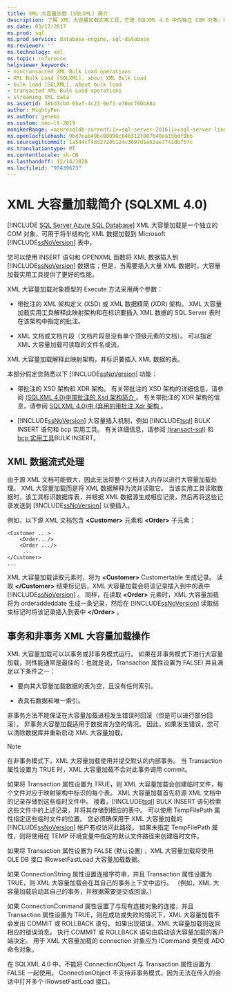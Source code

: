 ```yaml
---
title: XML 大容量加载 (SQLXML) 简介
description: 了解 XML 大容量加载实用工具，它是 SQLXML 4.0 中的独立 COM 对象，可用于将半结构化 XML 数据加载到 Microsoft SQL Server 表中。
ms.date: 03/17/2017
ms.prod: sql
ms.prod_service: database-engine, sql-database
ms.reviewer: ''
ms.technology: xml
ms.topic: reference
helpviewer_keywords:
- nontransacted XML Bulk Load operations
- XML Bulk Load [SQLXML], about XML Bulk Load
- bulk load [SQLXML], about bulk load
- transacted XML Bulk Load operations
- streaming XML data
ms.assetid: 38bd3cbd-65ef-4c23-9ef3-e70ecf6bb88a
author: MightyPen
ms.author: genemi
ms.custom: seo-lt-2019
monikerRange: =azuresqldb-current||>=sql-server-2016||>=sql-server-linux-2017||=azuresqldb-mi-current
ms.openlocfilehash: 9bd7ea649bc00090c64b312f007b40ea15bdf9bb
ms.sourcegitcommit: 1a544cf4dd2720b124c3697d1e62ae7741db757c
ms.translationtype: MT
ms.contentlocale: zh-CN
ms.lasthandoff: 12/14/2020
ms.locfileid: "97439673"
---
```

# <a name="introduction-to-xml-bulk-load-sqlxml-40"></a>XML 大容量加载简介 (SQLXML 4.0)
[!INCLUDE [SQL Server Azure SQL Database](../../../includes/applies-to-version/sql-asdb.md)]
  XML 大容量加载是一个独立的 COM 对象，可用于将半结构化 XML 数据加载到 Microsoft [!INCLUDE[ssNoVersion](../../../includes/ssnoversion-md.md)] 表中。  
  
 您可以使用 INSERT 语句和 OPENXML 函数将 XML 数据插入到 [!INCLUDE[ssNoVersion](../../../includes/ssnoversion-md.md)] 数据库；但是，当需要插入大量 XML 数据时，大容量加载实用工具提供了更好的性能。  
  
 XML 大容量加载对象模型的 Execute 方法采用两个参数：  
  
-   带批注的 XML 架构定义 (XSD) 或 XML 数据精简 (XDR) 架构。 XML 大容量加载实用工具解释此映射架构和在标识要插入 XML 数据的 SQL Server 表时在该架构中指定的批注。  
  
-   XML 文档或文档片段（文档片段是没有单个顶级元素的文档）。 可以指定 XML 大容量加载可读取的文件名或流。  
  
 XML 大容量加载解释此映射架构，并标识要插入 XML 数据的表。  
  
 本部分假定您熟悉以下 [!INCLUDE[ssNoVersion](../../../includes/ssnoversion-md.md)] 功能：  
  
-   带批注的 XSD 架构和 XDR 架构。 有关带批注的 XSD 架构的详细信息，请参阅 [&#40;SQLXML 4.0&#41;中带批注的 Xsd 架构简介 ](../../../relational-databases/sqlxml/annotated-xsd-schemas/introduction-to-annotated-xsd-schemas-sqlxml-4-0.md)。 有关带批注的 XDR 架构的信息，请参阅 [SQLXML 4.0&#41;中 &#40;弃用的带批注 Xdr 架构 ](../../../relational-databases/sqlxml/annotated-xsd-schemas/annotated-xdr-schemas-deprecated-in-sqlxml-4-0.md)。  
  
-   [!INCLUDE[ssNoVersion](../../../includes/ssnoversion-md.md)] 大容量插入机制，例如 [!INCLUDE[tsql](../../../includes/tsql-md.md)] BULK INSERT 语句和 bcp 实用工具。 有关详细信息，请参阅 [&#40;transact-sql&#41;](../../../t-sql/statements/bulk-insert-transact-sql.md) 和 [bcp 实用工具](../../../tools/bcp-utility.md)BULK INSERT。  
  
## <a name="streaming-of-xml-data"></a>XML 数据流式处理  
 由于源 XML 文档可能很大，因此无法将整个文档读入内存以进行大容量加载处理。 XML 大容量加载而是将 XML 数据解释为流并读取它。 当该实用工具读取数据时，该工具标识数据库表，并根据 XML 数据源生成相应记录，然后再将这些记录发送到 [!INCLUDE[ssNoVersion](../../../includes/ssnoversion-md.md)] 以便插入。  
  
 例如，以下源 XML 文档包含 **\<Customer>** 元素和 **\<Order>** 子元素：  
  
```  
<Customer ...>  
    <Order.../>  
    <Order .../>  
     ...  
</Customer>  
...  
```  
  
 XML 大容量加载读取元素时，将为 **\<Customer>** Customertable 生成记录。 读取 **\</Customer>** 结束标记后，XML 大容量加载会将该记录插入到中的表中 [!INCLUDE[ssNoVersion](../../../includes/ssnoversion-md.md)] 。 同样，在读取 **\<Order>** 元素时，XML 大容量加载将为 orderaddeddate 生成一条记录，然后在 [!INCLUDE[ssNoVersion](../../../includes/ssnoversion-md.md)] 读取结束标记时将该记录插入到表中 **\</Order>** 。  
  
## <a name="transacted-and-nontransacted-xml-bulk-load-operations"></a>事务和非事务 XML 大容量加载操作  
 XML 大容量加载可以以事务或非事务模式运行。 如果在非事务模式下进行大容量加载，则性能通常是最佳的：也就是说，Transaction 属性设置为 FALSE) 并且满足以下条件之一：  
  
-   要向其大容量加载数据的表为空，且没有任何索引。  
  
-   表具有数据和唯一索引。  
  
 非事务方法不能保证在大容量加载进程发生错误时回滚（但是可以进行部分回滚）。 非事务大容量加载适用于数据库为空的情况。 因此，如果发生错误，您可以清除数据库并重新启动 XML 大容量加载。  
  
> [!NOTE]  
>  在非事务模式下，XML 大容量加载使用并提交默认的内部事务。 当 Transaction 属性设置为 TRUE 时，XML 大容量加载不会对此事务调用 commit。  
  
 如果将 Transaction 属性设置为 TRUE，则 XML 大容量加载会创建临时文件，每个文件对应于映射架构中标识的每个表。 XML 大容量加载首先将源 XML 文档中的记录存储到这些临时文件中。 接着，[!INCLUDE[tsql](../../../includes/tsql-md.md)] BULK INSERT 语句检索这些文件中的上述记录，并将其存储到相应的表中。 可以使用 TempFilePath 属性指定这些临时文件的位置。 您必须确保用于 XML 大容量加载的 [!INCLUDE[ssNoVersion](../../../includes/ssnoversion-md.md)] 帐户有权访问此路径。 如果未指定 TempFilePath 属性，则将使用在 TEMP 环境变量中指定的默认文件路径来创建临时文件。  
  
 如果将 Transaction 属性设置为 FALSE (默认设置) ，XML 大容量加载将使用 OLE DB 接口 IRowsetFastLoad 大容量加载数据。  
  
 如果 ConnectionString 属性设置连接字符串，并且 Transaction 属性设置为 TRUE，则 XML 大容量加载会在其自己的事务上下文中运行。 （例如，XML 大容量加载启动其自己的事务，并根据需要提交或回滚。）  
  
 如果 ConnectionCommand 属性设置了与现有连接对象的连接，并且 Transaction 属性设置为 TRUE，则在成功或失败的情况下，XML 大容量加载不会发出 COMMIT 或 ROLLBACK 语句。 如果出现错误，XML 大容量加载则返回相应的错误消息。 执行 COMMIT 或 ROLLBACK 语句由启动该大容量加载的客户端决定。 用于 XML 大容量加载的 connection 对象应为 ICommand 类型或 ADO 命令对象。  
  
 在 SQLXML 4.0 中，不能将 ConnectionObject 与 Transaction 属性设置为 FALSE 一起使用。 ConnectionObject 不支持非事务模式，因为无法在传入的会话中打开多个 IRowsetFastLoad 接口。  
  
  

